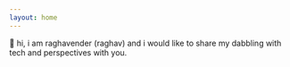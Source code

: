 ```yaml
---
layout: home
---
```


👋 hi, i am raghavender (raghav) and i would like to share my dabbling with tech and perspectives with you.
